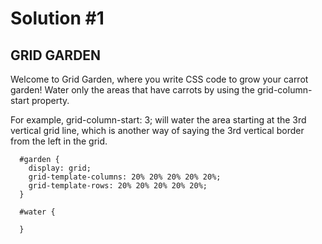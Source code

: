 
# Solution #1

## GRID GARDEN
Welcome to Grid Garden, where you write CSS code to grow your carrot garden! Water only the areas that have carrots by using the grid-column-start property.

For example, grid-column-start: 3; will water the area starting at the 3rd vertical grid line, which is another way of saying the 3rd vertical border from the left in the grid.


```
  #garden {
    display: grid;
    grid-template-columns: 20% 20% 20% 20% 20%;
    grid-template-rows: 20% 20% 20% 20% 20%;
  }

  #water {

  }

```
